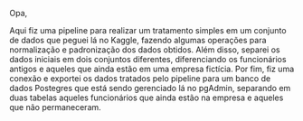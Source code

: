 Opa,

Aqui fiz uma pipeline para realizar um tratamento simples em um conjunto de dados que peguei lá no Kaggle, fazendo algumas operações para normalização e padronização dos dados obtidos. Além disso, separei os dados iniciais em dois conjuntos diferentes, diferenciando os funcionários antigos e aqueles que ainda estão em uma empresa fictícia.
Por fim, fiz uma conexão e exportei os dados tratados pelo pipeline para um banco de dados Postegres que está sendo gerenciado lá no pgAdmin, separando em duas tabelas aqueles funcionários que ainda estão na empresa e aqueles que não permaneceram.
